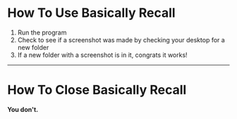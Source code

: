 # How To Use Basically Recall
1. Run the program
2. Check to see if a screenshot was made by checking your desktop for a new folder
3. If a new folder with a screenshot is in it, congrats it works!

___
# How To Close Basically Recall

**You don't.**

